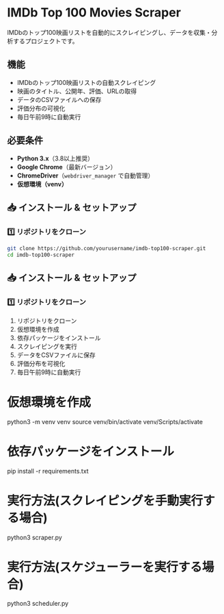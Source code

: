 # IMDb Top 100 Movies Scraper

IMDbのトップ100映画リストを自動的にスクレイピングし、データを収集・分析するプロジェクトです。

## 機能

- IMDbのトップ100映画リストの自動スクレイピング
- 映画のタイトル、公開年、評価、URLの取得
- データのCSVファイルへの保存
- 評価分布の可視化
- 毎日午前9時に自動実行

## 必要条件

- **Python 3.x**（3.8以上推奨）
- **Google Chrome**（最新バージョン）
- **ChromeDriver**（`webdriver_manager` で自動管理）
- **仮想環境（venv）**

## 📥 インストール & セットアップ

### **1️⃣ リポジトリをクローン**
```sh
git clone https://github.com/yourusername/imdb-top100-scraper.git
cd imdb-top100-scraper
```
## 📥 インストール & セットアップ

### **1️⃣ リポジトリをクローン**

1. リポジトリをクローン
2. 仮想環境を作成
3. 依存パッケージをインストール
4. スクレイピングを実行
5. データをCSVファイルに保存
6. 評価分布を可視化
7. 毎日午前9時に自動実行

# 仮想環境を作成
python3 -m venv venv
source venv/bin/activate
venv/Scripts/activate

# 依存パッケージをインストール
pip install -r requirements.txt

# 実行方法(スクレイピングを手動実行する場合)
python3 scraper.py

# 実行方法(スケジューラーを実行する場合)
python3 scheduler.py
